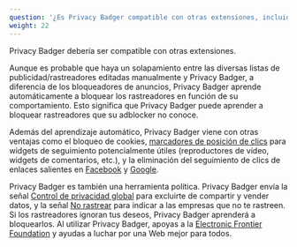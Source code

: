 ```yaml
---
question: '¿Es Privacy Badger compatible con otras extensiones, incluidos otros bloqueadores de anuncios?'
weight: 22
---
```


Privacy Badger debería ser compatible con otras extensiones.

Aunque es probable que haya un solapamiento entre las diversas listas de publicidad/rastreadores editadas manualmente y Privacy Badger, a diferencia de los bloqueadores de anuncios, Privacy Badger aprende automáticamente a bloquear los rastreadores en función de su comportamiento. Esto significa que Privacy Badger puede aprender a bloquear rastreadores que su adblocker no conoce.

Además del aprendizaje automático, Privacy Badger viene con otras ventajas como el bloqueo de cookies, [marcadores de posición de clics](#How-does-Privacy-Badger-handle-social-media-widgets) para widgets de seguimiento potencialmente útiles (reproductores de vídeo, widgets de comentarios, etc.), y la eliminación del seguimiento de clics de enlaces salientes en [Facebook](https://www.eff.org/deeplinks/2018/05/privacy-badger-rolls-out-new-ways-fight-facebook-tracking) y [Google](https://www.eff.org/deeplinks/2018/10/privacy-badger-now-fights-more-sneaky-google-tracking).

Privacy Badger es también una herramienta política. Privacy Badger envía la señal [Control de privacidad global](https://globalprivacycontrol.org/) para excluirte de compartir y vender datos, y la señal [No rastrear](https://www.eff.org/issues/do-not-track) para indicar a las empresas que no te rastreen. Si los rastreadores ignoran tus deseos, Privacy Badger aprenderá a bloquearlos. Al utilizar Privacy Badger, apoyas a la [Electronic Frontier Foundation](https://www.eff.org/) y ayudas a luchar por una Web mejor para todos.
